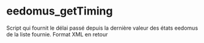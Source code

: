 # eedomus_getTiming
Script qui fournit le délai passé depuis la dernière valeur des états eedomus de la liste fournie.
Format XML en retour




